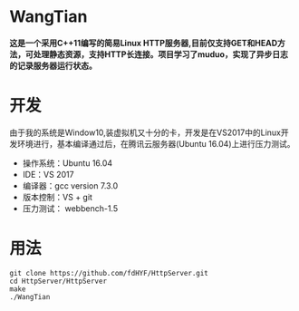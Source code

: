 # WangTian
**这是一个采用C++11编写的简易Linux HTTP服务器,目前仅支持GET和HEAD方法，可处理静态资源，支持HTTP长连接。项目学习了muduo，实现了异步日志的记录服务器运行状态。**
# 开发
由于我的系统是Window10,装虚拟机又十分的卡，开发是在VS2017中的Linux开发环境进行，基本编译通过后，在腾讯云服务器(Ubuntu 16.04)上进行压力测试。

 - 操作系统：Ubuntu 16.04
 - IDE：VS 2017
 - 编译器：gcc version 7.3.0
 - 版本控制：VS + git
 - 压力测试： webbench-1.5

# 用法
 `git clone https://github.com/fdHYF/HttpServer.git`  
 `cd HttpServer/HttpServer`  
 `make`  
 `./WangTian`
